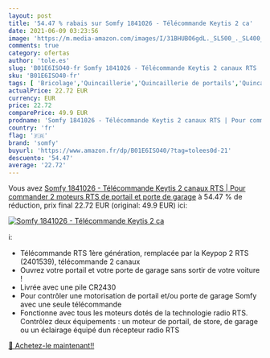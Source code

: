 ```yaml
---
layout: post
title: '54.47 % rabais sur Somfy 1841026 - Télécommande Keytis 2 ca'
date: 2021-06-09 03:23:56
image: 'https://m.media-amazon.com/images/I/31BHUBO6gdL._SL500_._SL400_.jpg'
comments: true
category: ofertas
author: 'tole.es'
slug: 'B01E6ISO40-fr Somfy 1841026 - Télécommande Keytis 2 canaux RTS | Pour...'
sku: 'B01E6ISO40-fr'
tags: [ 'Bricolage','Quincaillerie','Quincaillerie de portails','Quincaillerie de portes de garage','somfy', ]
actualPrice: 22.72 EUR
currency: EUR
price: 22.72
comparePrice: 49.9 EUR
prodname: 'Somfy 1841026 - Télécommande Keytis 2 canaux RTS | Pour commander 2 moteurs RTS de portail et porte de garage'
country: 'fr'
flag: '🇫🇷'
brand: 'somfy'
buyurl: 'https://www.amazon.fr/dp/B01E6ISO40/?tag=tolees0d-21'
descuento: '54.47'
average: '22.72'
---
```


Vous avez [Somfy 1841026 - Télécommande Keytis 2 canaux RTS | Pour commander 2 moteurs RTS de portail et porte de garage](https://www.amazon.fr/dp/B01E6ISO40/?tag=tolees0d-21)  à  54.47 % de réduction, prix final  22.72 EUR (original: 49.9 EUR) ici:

[![Somfy 1841026 - Télécommande Keytis 2 ca](https://m.media-amazon.com/images/I/31BHUBO6gdL._SL500_._SL400_.jpg)](https://www.amazon.fr/dp/B01E6ISO40/?tag=tolees0d-21)

ℹ️:

- Télécommande RTS 1ère génération, remplacée par la Keypop 2 RTS (2401539), télécommande 2 canaux
- Ouvrez votre portail et votre porte de garage sans sortir de votre voiture !
- Livrée avec une pile CR2430
- Pour contrôler une motorisation de portail et/ou porte de garage Somfy avec une seule télécommande
- Fonctionne avec tous les moteurs dotés de la technologie radio RTS. Contrôlez deux équipements : un moteur de portail, de store, de garage ou un éclairage équipé dun récepteur radio RTS

[🛒 Achetez-le maintenant!!](https://www.amazon.fr/dp/B01E6ISO40/?tag=tolees0d-21)
